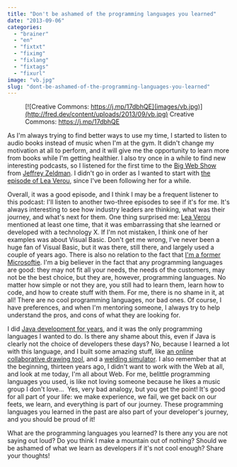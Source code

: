 ```yaml
---
title: "Don't be ashamed of the programming languages you learned"
date: "2013-09-06"
categories: 
  - "brainer"
  - "en"
  - "fixtxt"
  - "fiximg"
  - "fixlang"
  - "fixtags"
  - "fixurl"
image: "vb.jpg"
slug: "dont-be-ashamed-of-the-programming-languages-you-learned"
---
```


<figure>

[](http://fred.dev/content/uploads/2013/09/vb.jpg)

<figcaption>

[![Creative Commons: https://j.mp/17dbhQE](images/vb.jpg)](http://fred.dev/content/uploads/2013/09/vb.jpg) Creative Commons: https://j.mp/17dbhQE

</figcaption>

</figure>

As I'm always trying to find better ways to use my time, I started to listen to audio books instead of music when I'm at the gym. It didn't change my motivation at all to perform, and it will give me the opportunity to learn more from books while I'm getting healthier. I also try once in a while to find new interesting podcasts, so I listened for the first time to the [Big Web Show](https://5by5.tv/bigwebshow/) from [Jeffrey Zeldman](https://www.zeldman.com/). I didn't go in order as I wanted to start with [the episode of Lea Verou](https://www.zeldman.com/2013/07/11/lea-verou-on-big-web-show/), since I've been following her for a while.

Overall, it was a good episode, and I think I may be a frequent listener to this podcast: I'll listen to another two-three episodes to see if it's for me. It's always interesting to see how industry leaders are thinking, what was their journey, and what's next for them. One thing surprised me: [Lea Verou](https://lea.verou.me/) mentioned at least one time, that it was embarrassing that she learned or developed with a technology X. If I'm not mistaken, I think one of her examples was about Visual Basic. Don't get me wrong, I've never been a huge fan of Visual Basic, but it was there, still there, and largely used a couple of years ago. There is also no relation to the fact that [I'm a former Microsoftie](http://fred.dev/im-leaving-microsoft-looking-for-a-new-opportunity/ "I’m leaving Microsoft, looking for a new opportunity"). I'm a big believer in the fact that any programming languages are good: they may not fit all your needs, the needs of the customers, may not be the best choice, but they are, however, programming languages. No matter how simple or not they are, you still had to learn them, learn how to code, and how to create stuff with them. For me, there is no shame in it, at all! There are no cool programming languages, nor bad ones. Of course, I have preferences, and when I'm mentoring someone, I always try to help understand the pros, and cons of what they are looking for.

I did [Java development for years](https://www.linkedin.com/in/fredericharper), and it was the only programming languages I wanted to do. Is there any shame about this, even if Java is clearly not the choice of developers these days? No, because I learned a lot with this language, and I built some amazing stuff, like [an online collaborative drawing tool](https://www.123certification.com/en/product/weldesign.htm), and a [welding simulator](https://www.123arc.com/en/products.htm). I also remember that at the beginning, thirteen years ago, I didn't want to work with the Web at all, and look at me today, I'm all about Web. For me, belittle programming languages you used, is like not loving someone because he likes a music group I don't love...  Yes, very bad analogy, but you get the point! It's good for all part of your life: we make experience, we fail, we get back on our feets, we learn, and everything is part of our journey. These programming languages you learned in the past are also part of your developer's journey, and you should be proud of it!

What are the programming languages you learned? Is there any you are not saying out loud? Do you think I make a mountain out of nothing? Should we be ashamed of what we learn as developers if it's not cool enough? Share your thoughts!
